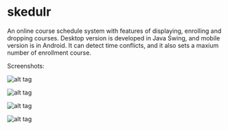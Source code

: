 skedulr
=======

An online course schedule system with features of displaying, enrolling and dropping courses.
Desktop version is developed in Java Swing, and mobile version is in Android.
It can detect time conflicts, and it also sets a maxium number of enrollment course.

Screenshots:

![alt tag](https://raw.github.com/yuduozhang/skedulr/master/screenshots/1.png)


![alt tag](https://raw.github.com/yuduozhang/skedulr/master/screenshots/2.png)


![alt tag](https://raw.github.com/yuduozhang/skedulr/master/screenshots/3.png)


![alt tag](https://raw.github.com/yuduozhang/skedulr/master/screenshots/4.png)


